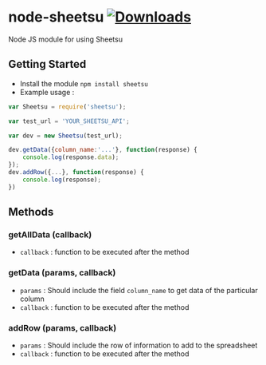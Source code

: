 # node-sheetsu  [![Downloads](https://img.shields.io/npm/dm/sheetsu.svg)](https://www.npmjs.com/package/sheetsu)
Node JS module for using Sheetsu

## Getting Started
* Install the module ```npm install sheetsu```
* Example usage :
```javascript
var Sheetsu = require('sheetsu');

var test_url = 'YOUR_SHEETSU_API';

var dev = new Sheetsu(test_url);

dev.getData({column_name:'...'}, function(response) {
    console.log(response.data);
});
dev.addRow({...}, function(response) {
    console.log(response);
})
```

## Methods

### getAllData (callback)
* ```callback``` : function to be executed after the method

### getData (params, callback)
* ```params``` : Should include the field ```column_name``` to get data of the particular column
* ```callback``` : function to be executed after the method

### addRow (params, callback)
* ```params``` : Should include the row of information to add to the spreadsheet
* ```callback``` : function to be executed after the method

